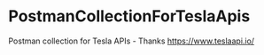 # PostmanCollectionForTeslaApis
Postman collection for Tesla APIs - Thanks https://www.teslaapi.io/

